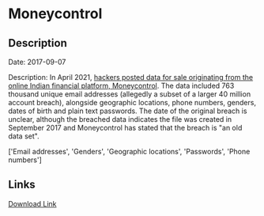 # Moneycontrol

## Description

Date: 2017-09-07

Description:
In April 2021, <a href="https://www.opindia.com/2021/04/personal-details-of-over-seven-lakh-moneycontrol-users-up-for-sale/" target="_blank" rel="noopener">hackers posted data for sale originating from the online Indian financial platform, Moneycontrol</a>. The data included 763 thousand unique email addresses (allegedly a subset of a larger 40 million account breach), alongside geographic locations, phone numbers, genders, dates of birth and plain text passwords. The date of the original breach is unclear, although the breached data indicates the file was created in September 2017 and Moneycontrol has stated that the breach is &quot;an old data set&quot;.


['Email addresses', 'Genders', 'Geographic locations', 'Passwords', 'Phone numbers']

## Links

[Download Link](https://link-to.net/1229997/562.5999157629607/dynamic/?r=bW9uZXljb250cm9sLmNvbQ==)